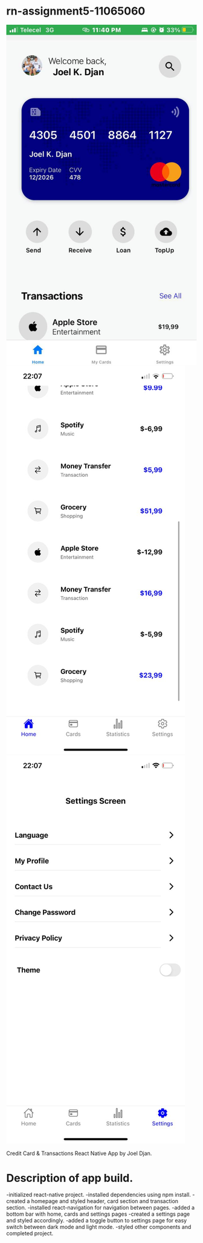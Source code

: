 # rn-assignment5-11065060
![alt text](<WhatsApp Image 2024-06-26 at 23.43.39_df7f817b.jpg>)
![alt text](<WhatsApp Image 2024-06-26 at 23.44.59_02977b09.jpg>)
![alt text](<WhatsApp Image 2024-06-26 at 23.44.59_deadfea9.jpg>)

Credit Card & Transactions React Native App by Joel Djan.

# Description of app build.
-initialized react-native project.
-installed dependencies using npm install.
-created a homepage and styled header, card section and transaction section.
-installed react-navigation for navigation between pages.
-added a bottom bar with home, cards and settings pages
-created a settings page and styled accordingly.
-added a toggle button to settings page for easy switch between dark mode and light mode.
-styled other components and completed project.